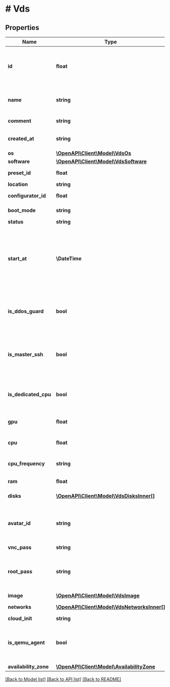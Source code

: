 # # Vds

## Properties

Name | Type | Description | Notes
------------ | ------------- | ------------- | -------------
**id** | **float** | ID для каждого экземпляра сервера. Автоматически генерируется при создании. |
**name** | **string** | Удобочитаемое имя, установленное для сервера. |
**comment** | **string** | Комментарий к серверу. |
**created_at** | **string** | Дата создания сервера в формате ISO8061. |
**os** | [**\OpenAPI\Client\Model\VdsOs**](VdsOs.md) |  |
**software** | [**\OpenAPI\Client\Model\VdsSoftware**](VdsSoftware.md) |  |
**preset_id** | **float** | ID тарифа сервера. |
**location** | **string** | Локация сервера. |
**configurator_id** | **float** | ID конфигуратора сервера. |
**boot_mode** | **string** | Режим загрузки ОС сервера. |
**status** | **string** | Статус сервера. |
**start_at** | **\DateTime** | Значение времени, указанное в комбинированном формате даты и времени ISO8601, которое представляет, когда был запущен сервер. |
**is_ddos_guard** | **bool** | Это логическое значение, которое показывает, включена ли защита от DDoS у данного сервера. |
**is_master_ssh** | **bool** | Это логическое значение, которое показывает, доступно ли подключение по SSH для поддержки. |
**is_dedicated_cpu** | **bool** | Это логическое значение, которое показывает, является ли CPU выделенным. |
**gpu** | **float** | Количество видеокарт сервера. |
**cpu** | **float** | Количество ядер процессора сервера. |
**cpu_frequency** | **string** | Частота ядер процессора сервера. |
**ram** | **float** | Размер (в Мб) ОЗУ сервера. |
**disks** | [**\OpenAPI\Client\Model\VdsDisksInner[]**](VdsDisksInner.md) | Список дисков сервера. |
**avatar_id** | **string** | ID аватара сервера. Описание методов работы с аватарами появится позднее. |
**vnc_pass** | **string** | Пароль от VNC. |
**root_pass** | **string** | Пароль root сервера или пароль Администратора для серверов Windows. |
**image** | [**\OpenAPI\Client\Model\VdsImage**](VdsImage.md) |  |
**networks** | [**\OpenAPI\Client\Model\VdsNetworksInner[]**](VdsNetworksInner.md) | Список сетей сервера. |
**cloud_init** | **string** | Cloud-init скрипт. |
**is_qemu_agent** | **bool** | Это логическое значение, которое показывает, включен ли QEMU-agent на сервере. |
**availability_zone** | [**\OpenAPI\Client\Model\AvailabilityZone**](AvailabilityZone.md) |  |

[[Back to Model list]](../../README.md#models) [[Back to API list]](../../README.md#endpoints) [[Back to README]](../../README.md)
